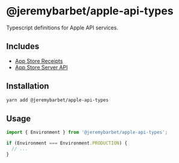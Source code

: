 # @jeremybarbet/apple-api-types

Typescript definitions for Apple API services.

## Includes

- [App Store Receipts](https://developer.apple.com/documentation/appstorereceipts)
- [App Store Server API](https://developer.apple.com/documentation/appstoreserverapi)

## Installation

```bash
yarn add @jeremybarbet/apple-api-types
```

## Usage

```ts
import { Environment } from '@jeremybarbet/apple-api-types';

if (Environment === Environment.PRODUCTION) {
  // ...
}
```
